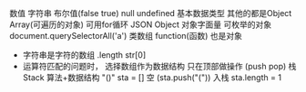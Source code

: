 数值 字符串 布尔值(false true) null undefined 基本数据类型
其他的都是Object    Array(可遍历的对象) 可用for循环
JSON Object 对象字面量 可枚举的对象
document.querySelectorAll('a') 类数组
function(函数) 也是对象
- 字符串是字符的数组
  .length str[0]
- 运算符匹配的问题时， 选择数组作为数据结构
  只在顶部做操作 (push pop) 栈Stack
  算法+数据结构 "()"
  sta = [] 空
  (sta.push("(")) 入栈 sta.length = 1